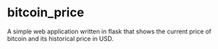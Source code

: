 # bitcoin_price
A simple web application written in flask that shows the current price of bitcoin and its historical price in USD.
